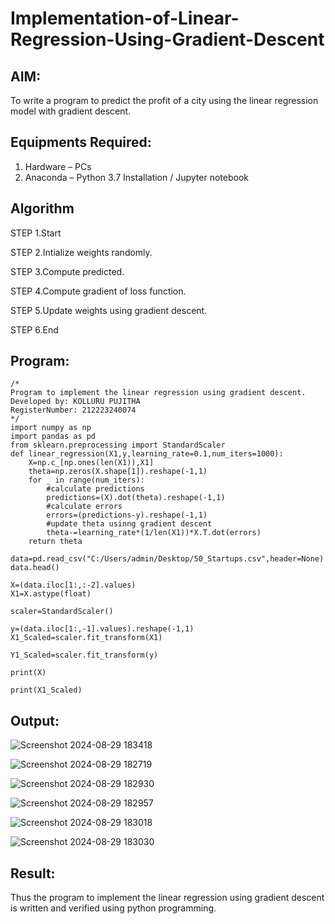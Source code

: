 # Implementation-of-Linear-Regression-Using-Gradient-Descent

## AIM:
To write a program to predict the profit of a city using the linear regression model with gradient descent.

## Equipments Required:
1. Hardware – PCs
2. Anaconda – Python 3.7 Installation / Jupyter notebook

## Algorithm
STEP 1.Start

STEP 2.Intialize weights randomly.

STEP 3.Compute predicted.

STEP 4.Compute gradient of loss function.

STEP 5.Update weights using gradient descent.

STEP 6.End
## Program:
```
/*
Program to implement the linear regression using gradient descent.
Developed by: KOLLURU PUJITHA
RegisterNumber: 212223240074 
*/
import numpy as np
import pandas as pd
from sklearn.preprocessing import StandardScaler
def linear_regression(X1,y,learning_rate=0.1,num_iters=1000):
    X=np.c_[np.ones(len(X1)),X1]
    theta=np.zeros(X.shape[1]).reshape(-1,1)
    for _ in range(num_iters):
        #calculate predictions
        predictions=(X).dot(theta).reshape(-1,1)
        #calculate errors
        errors=(predictions-y).reshape(-1,1)
        #update theta usinng gradient descent
        theta-=learning_rate*(1/len(X1))*X.T.dot(errors)
    return theta

data=pd.read_csv("C:/Users/admin/Desktop/50_Startups.csv",header=None)
data.head()

X=(data.iloc[1:,:-2].values) 
X1=X.astype(float)

scaler=StandardScaler()

y=(data.iloc[1:,-1].values).reshape(-1,1)
X1_Scaled=scaler.fit_transform(X1)

Y1_Scaled=scaler.fit_transform(y)

print(X)

print(X1_Scaled)
```

## Output:
![Screenshot 2024-08-29 183418](https://github.com/user-attachments/assets/fef15727-051f-4449-85f5-3f5012d8716c)

![Screenshot 2024-08-29 182719](https://github.com/user-attachments/assets/8ef9b241-20a8-4cda-b79b-5aadab667f6f)

![Screenshot 2024-08-29 182930](https://github.com/user-attachments/assets/e5f77c46-b7fa-4ef5-bd1d-e0d9e12e6532)

![Screenshot 2024-08-29 182957](https://github.com/user-attachments/assets/241c180a-059b-4b62-a9fa-26f58f19fc98)

![Screenshot 2024-08-29 183018](https://github.com/user-attachments/assets/456096ea-1299-4da5-873b-b5a7d69f3a82)

![Screenshot 2024-08-29 183030](https://github.com/user-attachments/assets/58efd59f-6703-4d19-be2e-246f0da66b1f)

## Result:
Thus the program to implement the linear regression using gradient descent is written and verified using python programming.
